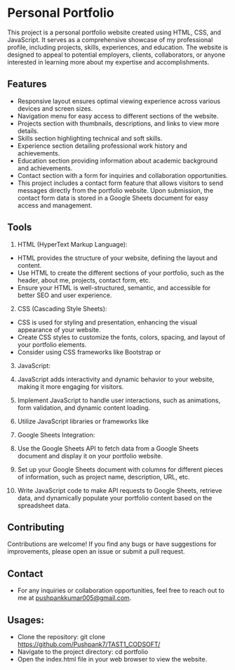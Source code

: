 
# Personal Portfolio

This project is a personal portfolio website created using HTML, CSS, and JavaScript. It serves as a comprehensive showcase of my professional profile, including projects, skills, experiences, and education. The website is designed to appeal to potential employers, clients, collaborators, or anyone interested in learning more about my expertise and accomplishments.


## Features

- Responsive layout ensures optimal viewing experience across various devices and screen sizes.
- Navigation menu for easy access to different sections of the website.
- Projects section with thumbnails, descriptions, and links to view more details.
- Skills section highlighting technical and soft skills.
- Experience section detailing professional work history and achievements.
- Education section providing information about academic background and achievements.
- Contact section with a form for inquiries and collaboration opportunities.
- This project includes a contact form feature that allows visitors to send messages directly from the portfolio website. Upon submission, the contact form data is stored in a Google Sheets document for easy access and management.


## Tools

1. HTML (HyperText Markup Language):

- HTML provides the structure of your website, defining the layout and content.
- Use HTML to create the different sections of your portfolio, such as the header, about me, projects, contact form, etc.
- Ensure your HTML is well-structured, semantic, and accessible for better SEO and user experience.
2. CSS (Cascading Style Sheets):

- CSS is used for styling and presentation, enhancing the visual appearance of your website.
- Create CSS styles to customize the fonts, colors, spacing, and layout of your portfolio elements.
- Consider using CSS frameworks like Bootstrap or 
3. JavaScript:

1. JavaScript adds interactivity and dynamic behavior to your website, making it more engaging for visitors.
2. Implement JavaScript to handle user interactions, such as animations, form validation, and dynamic content loading.
3. Utilize JavaScript libraries or frameworks like 
5. Google Sheets Integration:

1. Use the Google Sheets API to fetch data from a Google Sheets document and display it on your portfolio website.
2. Set up your Google Sheets document with columns for different pieces of information, such as project name, description, URL, etc.
3. Write JavaScript code to make API requests to Google Sheets, retrieve data, and dynamically populate your portfolio content based on the spreadsheet data.
## Contributing

Contributions are welcome! If you find any bugs or have suggestions for improvements, please open an issue or submit a pull request.
## Contact

- For any inquiries or collaboration opportunities, feel free to reach out to me at pushpankkumar005@gmail.com.
## Usages:

- Clone the repository: git clone https://github.com/Pushpank7/TAST1_CODSOFT/
- Navigate to the project directory: cd portfolio
- Open the index.html file in your web browser to view the website.
```

